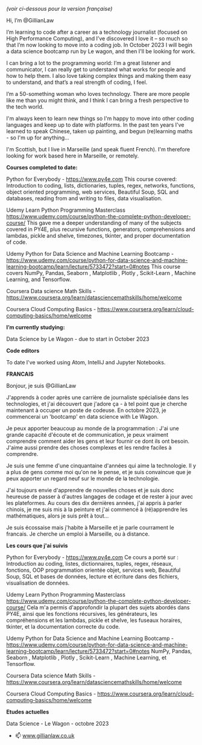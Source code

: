 _(voir ci-dessous pour la version française)_

Hi, I’m @GillianLaw

I’m learning to code after a career as a technology journalist (focused on High Performance Computing), and I’ve discovered I love it – so much so that I’m now looking to move into a coding job. In October 2023 I will begin a data science bootcamp run by Le wagon, and then I'll be looking for work.  

I can bring a lot to the programming world: I’m a great listener and communicator, I can really get to understand what works for people and how to help them. I also love taking complex things and making them easy to understand, and that’s a real strength of coding, I feel. 

I’m a 50-something woman who loves technology. There are more people like me than you might think, and I think I can bring a fresh perspective to the tech world. 

I'm always keen to learn new things so I'm happy to move into other coding languages and keep up to date with platforms. In the past ten years I've learned to speak Chinese, taken up painting, and begun (re)learning maths - so I'm up for anything...

I'm Scottish, but I live in Marseille (and speak fluent French). I'm therefore looking for work based here in Marseille, or remotely. 


**Courses completed to date:**

Python for Everybody - https://www.py4e.com This course covered: Introduction to coding, lists, dictionaries, tuples, regex, networks, functions, object oriented programming, web services, Beautiful Soup, SQL and databases, reading from and writing to files, data visualisation.

Udemy Learn Python Programming Masterclass https://www.udemy.com/course/python-the-complete-python-developer-course/  This gave me a deeper understanding of many of the subjects covered in PY4E, plus recursive functions, generators, comprehensions and lambdas, pickle and shelve, timezones, tkinter, and proper documentation of code.

Udemy Python for Data Science and Machine Learning Bootcamp - https://www.udemy.com/course/python-for-data-science-and-machine-learning-bootcamp/learn/lecture/5733472?start=0#notes This course covers NumPy, Pandas, Seaborn , Matplotlib , Plotly , Scikit-Learn , Machine Learning, and Tensorflow.

Coursera Data science Math Skills - https://www.coursera.org/learn/datasciencemathskills/home/welcome

Coursera Cloud Computing Basics - https://www.coursera.org/learn/cloud-computing-basics/home/welcome


**I’m currently studying:**

Data Science by Le Wagon - due to start in October 2023


**Code editors**

To date I've worked using Atom, IntelliJ and Jupyter Notebooks. 






**FRANCAIS**

Bonjour, je suis @GillianLaw

J'apprends à coder après une carrière de journaliste spécialisée dans les technologies, et j'ai découvert que j'adore ça - à tel point que je cherche maintenant à occuper un poste de codeuse. En octobre 2023, je commencerai un 'bootcamp' en data science with Le Wagon. 

Je peux apporter beaucoup au monde de la programmation : J'ai une grande capacité d'écoute et de communication, je peux vraiment comprendre comment aider les gens et leur fournir ce dont ils ont besoin. J'aime aussi prendre des choses complexes et les rendre faciles à comprendre.

Je suis une femme d'une cinquantaine d'années qui aime la technologie. Il y a plus de gens comme moi qu'on ne le pense, et je suis convaincue que je peux apporter un regard neuf sur le monde de la technologie. 

J'ai toujours envie d'apprendre de nouvelles choses et je suis donc heureuse de passer à d'autres langages de codage et de rester à jour avec les plateformes. Au cours des dix dernières années, j'ai appris à parler chinois, je me suis mis à la peinture et j'ai commencé à (ré)apprendre les mathématiques, alors je suis prêt à tout...

Je suis écossaise mais j'habite à Marseille et je parle courrament le francais. Je cherche un emploi à Marseille, ou à distance.

**Les cours que j'ai suivis**

Python for Everybody - https://www.py4e.com Ce cours a porté sur : Introduction au coding, listes, dictionnaires, tuples, regex, réseaux, fonctions, OOP programmation orientée objet, services web, Beautiful Soup, SQL et bases de données, lecture et écriture dans des fichiers, visualisation de données.

Udemy Learn Python Programming Masterclass https://www.udemy.com/course/python-the-complete-python-developer-course/  Cela m'a permis d'approfondir la plupart des sujets abordés dans PY4E, ainsi que les fonctions récursives, les générateurs, les compréhensions et les lambdas, pickle et shelve, les fuseaux horaires, tkinter, et la documentation correcte du code.

Udemy Python for Data Science and Machine Learning Bootcamp - https://www.udemy.com/course/python-for-data-science-and-machine-learning-bootcamp/learn/lecture/5733472?start=0#notes NumPy, Pandas, Seaborn , Matplotlib , Plotly , Scikit-Learn , Machine Learning, et Tensorflow.

Coursera Data science Math Skills - https://www.coursera.org/learn/datasciencemathskills/home/welcome

Coursera Cloud Computing Basics - https://www.coursera.org/learn/cloud-computing-basics/home/welcome


**Etudes actuelles**

Data Science - Le Wagon - octobre 2023





- 📫 www.gillianlaw.co.uk
<!---
GillianLaw/GillianLaw is a ✨ special ✨ repository because its `README.md` (this file) appears on your GitHub profile.
You can click the Preview link to take a look at your changes.
--->
